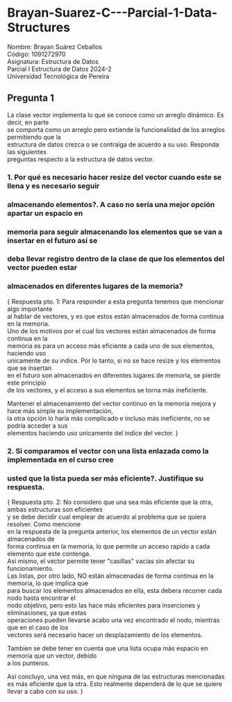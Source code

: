 # Brayan-Suarez-C---Parcial-1-Data-Structures

Nombre: Brayan Suárez Ceballos  
Código: 1091272970  
Asignatura: Estructura de Datos  
Parcial I Estructura de Datos 2024-2  
Universidad Tecnológica de Pereira  


## Pregunta 1 
  
La clase vector implementa lo que se conoce como un arreglo dinámico. Es decir, en parte  
se comporta como un arreglo pero extiende la funcionalidad de los arreglos permitiendo que la  
estructura de datos crezca o se contraiga de acuerdo a su uso. Responda las siguientes  
preguntas respecto a la estructura de datos vector.  
  
### 1. Por qué es necesario hacer resize del vector cuando este se llena y es necesario seguir  
### almacenando elementos?. A caso no sería una mejor opción apartar un espacio en  
### memoria para seguir almacenando los elementos que se van a insertar en el futuro así se  
### deba llevar registro dentro de la clase de que los elementos del vector pueden estar  
### almacenados en diferentes lugares de la memoria?

{ Respuesta pto. 1: Para responder a esta pregunta tenemos que mencionar algo importante  
al hablar de vectores, y es que estos están almacenados de forma continua en la memoria.  
Uno de los motivos por el cual los vectores están almacenados de forma continua en la  
memoria es para un acceso más eficiente a cada uno de sus elementos, haciendo uso  
unicamente de su indice. Por lo tanto, si no se hace resize y los elementos que se insertan  
en el futuro son almacenados en diferentes lugares de memoria, se pierde este principio  
de los vectores, y el acceso a sus elementos se torna más ineficiente.  

Mantener el almacenamiento del vector continuo en la memoria mejora y hace más simple su implementación,  
la otra opción lo haría más complicado e incluso más ineficiente, no se podría acceder a sus  
elementos haciendo uso unicamente del indice del vector. }
  
### 2. Si comparamos el vector con una lista enlazada como la implementada en el curso cree 
### usted que la lista pueda ser más eficiente?. Justifique su respuesta.  
  
{ Respuesta pto. 2: No considero que una sea más eficiente que la otra, ambas estructuras son eficientes  
y se debe decidir cual emplear de acuerdo al problema que se quiera resolver.  Como mencione  
en la respuesta de la pregunta anterior, los elementos de un vector están almacenados de  
forma continua en la memoria, lo que permite un acceso rapido a cada elemento que este contenga.  
Así mismo, el vector permite tener "casillas" vacías sin afectar su funcionamiento.  
Las listas, por otro lado, NO están almacenadas de forma continua en la memoria, lo que implica que  
para buscar los elementos almacenados en ella, esta debera recorrer cada nodo hasta encontrar el  
nodo objetivo, pero esto las hace más eficientes para inserciones y eliminaciones, ya que estas  
operaciones pueden llevarse acabo una vez encontrado el nodo, mientras que en el caso de los  
vectores será necesario hacer un desplazamiento de los elementos. 

Tambien se debe tener en cuenta que una lista ocupa más espacio en memoria que un vector, debido  
a los punteros.  

Así concluyo, una vez más, en que ninguna de las estructuras mencionadas es más eficiente que la otra. 
Esto realmente dependerá de lo que se quiere llevar a cabo con su uso. }





